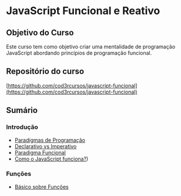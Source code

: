 # JavaScript Funcional e Reativo

## Objetivo do Curso

Este curso tem como objetivo criar uma mentalidade de programação JavaScript abordando princípios de programação funcional.

## Repositório do curso

[https://github.com/cod3rcursos/javascript-funcional](https://github.com/cod3rcursos/javascript-funcional)

## Sumário

### Introdução

- [Paradigmas de Programação](1-introducao/paradigmas-de-programacao.md)
- [Declarativo vs Imperativo](1-introducao/declarativo-vs-imperativo.md)
- [Paradigma Funcional](1-introducao/paradigma-funcional.md)
- [Como o JavaScript funciona?](1-introducao/como-o-js-funciona.md))

### Funções

- [Básico sobre Funções](2-funcoes/basico-sobre-funcao.md)